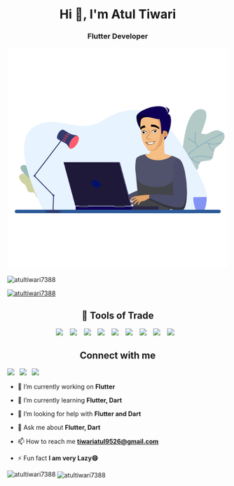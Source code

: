<h1 align="center">Hi 👋, I'm Atul Tiwari</h1>
<h3 align="center">Flutter Developer</h3>


<p align="center"> <img src="https://github.com/atultiwari7388/social-media-app-firebase/blob/main/assets/gif.gif" alt="atultiwari7388"/></p>

<p align="left"> <img src="https://komarev.com/ghpvc/?username=atultiwari7388&label=Profile%20views&color=0e75b6&style=flat" alt="atultiwari7388" /> </p>

<p align="left"> <a href="https://github.com/ryo-ma/github-profile-trophy"><img src="https://github-profile-trophy.vercel.app/?username=atultiwari7388" alt="atultiwari7388" /></a> </p>

<h2 align="center"> 🔭 Tools of Trade</h2>
<p align="center">
  <img src="https://img.shields.io/badge/Flutter-%2302569B.svg?style=for-the-badge&logo=Flutter&logoColor=white"/>&nbsp;&nbsp;&nbsp;
  <img src="https://img.shields.io/badge/React-%2302569B.svg?style=for-the-badge&logo=React&logoColor=white"/>&nbsp;&nbsp;&nbsp;
  <img src="https://img.shields.io/badge/dart-%230175C2.svg?style=for-the-badge&logo=dart&logoColor=white"/>&nbsp;&nbsp;&nbsp;
  <img src="https://img.shields.io/badge/firebase-%23039BE5.svg?style=for-the-badge&logo=firebase"/>&nbsp;&nbsp;&nbsp;
<!--   <img src="https://img.shields.io/badge/node.js%20-%2343853D.svg?&style=for-the-badge&logo=node.js&logoColor=white" />&nbsp;&nbsp;&nbsp; -->
  <img src="https://img.shields.io/badge/javascript-%23323330.svg?style=for-the-badge&logo=javascript&logoColor=%23F7DF1E"/>&nbsp;&nbsp;&nbsp;
<!--   <img src="https://img.shields.io/badge/typescript-%23007ACC.svg?style=for-the-badge&logo=typescript&logoColor=white"/>&nbsp;&nbsp;&nbsp; -->
  <img src="https://img.shields.io/badge/Adobe%20XD-470137?style=for-the-badge&logo=Adobe%20XD&logoColor=#FF61F6"/>&nbsp;&nbsp;&nbsp;
  <img src="https://img.shields.io/badge/postgres-%23316192.svg?style=for-the-badge&logo=postgresql&logoColor=white"/>&nbsp;&nbsp;&nbsp;
  <img src="https://img.shields.io/badge/MongoDB-%234ea94b.svg?style=for-the-badge&logo=mongodb&logoColor=white"/>&nbsp;&nbsp;&nbsp;
  <img src="https://img.shields.io/badge/yarn-%232C8EBB.svg?style=for-the-badge&logo=yarn&logoColor=white"/>&nbsp;&nbsp;&nbsp;
</p>

<h2 align="center"> Connect with me</h2>
<p align="center">

<a href="https://www.facebook.com/profile.php?id=100060762835342" align="center"><img src="https://img.shields.io/badge/Facebook-%231877F2.svg?style=for-the-badge&logo=Facebook&logoColor=white"/></a>&nbsp;&nbsp;&nbsp;<a href="https://www.linkedin.com/in/atul-tiwari-67355322b/" align="center"><img src="https://img.shields.io/badge/linkedin-%230077B5.svg?style=for-the-badge&logo=linkedin&logoColor=white"/></a>&nbsp;&nbsp;&nbsp;<a href="https://www.instagram.com/atul_tiwari45/"><img src="https://img.shields.io/badge/Instagram-%23E4405F.svg?style=for-the-badge&logo=Instagram&logoColor=white"/></a>&nbsp;&nbsp;&nbsp;
</p>


- 🔭 I’m currently working on **Flutter**

- 🌱 I’m currently learning **Flutter, Dart**

- 🤝 I’m looking for help with **Flutter and Dart**

- 💬 Ask me about **Flutter, Dart**

- 📫 How to reach me **tiwariatul9526@gmail.com**

- ⚡ Fun fact **I am very Lazy😄**

<p><img align="left" src="https://github-readme-stats.vercel.app/api/top-langs?username=atultiwari7388&show_icons=true&locale=en" alt="atultiwari7388" /></p>

<p>&nbsp;<img align="center" src="https://github-readme-stats.vercel.app/api?username=atultiwari7388&show_icons=true&locale=en" alt="atultiwari7388" /></p>
